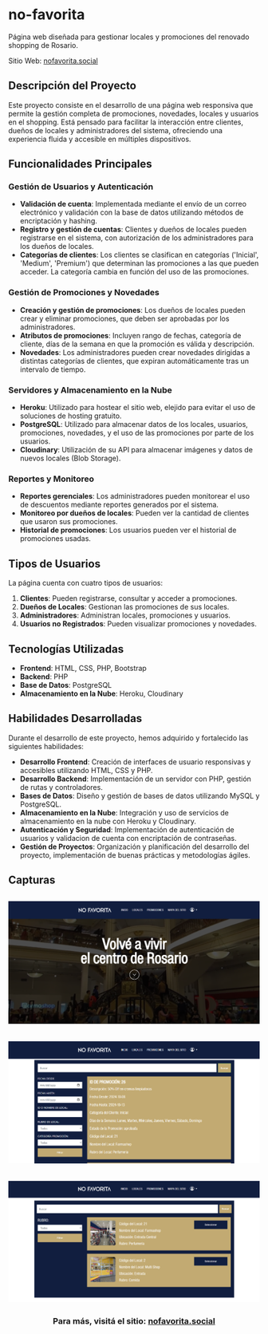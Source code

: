 # no-favorita
Página web diseñada para gestionar locales y promociones del renovado shopping de Rosario.

Sitio Web: [nofavorita.social](https://www.nofavorita.social)

## Descripción del Proyecto

Este proyecto consiste en el desarrollo de una página web responsiva que permite la gestión completa de promociones, novedades, locales y usuarios en el shopping. Está pensado para facilitar la interacción entre clientes, dueños de locales y administradores del sistema, ofreciendo una experiencia fluida y accesible en múltiples dispositivos.

## Funcionalidades Principales

### Gestión de Usuarios y Autenticación

- **Validación de cuenta**: Implementada mediante el envío de un correo electrónico y validación con la base de datos utilizando métodos de encriptación y hashing.
- **Registro y gestión de cuentas**: Clientes y dueños de locales pueden registrarse en el sistema, con autorización de los administradores para los dueños de locales.
- **Categorías de clientes**: Los clientes se clasifican en categorías ('Inicial', 'Medium', 'Premium') que determinan las promociones a las que pueden acceder. La categoría cambia en función del uso de las promociones.

### Gestión de Promociones y Novedades

- **Creación y gestión de promociones**: Los dueños de locales pueden crear y eliminar promociones, que deben ser aprobadas por los administradores.
- **Atributos de promociones**: Incluyen rango de fechas, categoría de cliente, días de la semana en que la promoción es válida y descripción.
- **Novedades**: Los administradores pueden crear novedades dirigidas a distintas categorías de clientes, que expiran automáticamente tras un intervalo de tiempo.

### Servidores y Almacenamiento en la Nube

- **Heroku**: Utilizado para hostear el sitio web, elejido para evitar el uso de soluciones de hosting gratuito.
- **PostgreSQL**: Utilizado para almacenar datos de los locales, usuarios, promociones, novedades, y el uso de las promociones por parte de los usuarios.
- **Cloudinary**: Utilización de su API para almacenar imágenes y datos de nuevos locales (Blob Storage).

### Reportes y Monitoreo

- **Reportes gerenciales**: Los administradores pueden monitorear el uso de descuentos mediante reportes generados por el sistema.
- **Monitoreo por dueños de locales**: Pueden ver la cantidad de clientes que usaron sus promociones.
- **Historial de promociones**: Los usuarios pueden ver el historial de promociones usadas.

## Tipos de Usuarios

La página cuenta con cuatro tipos de usuarios:

1. **Clientes**: Pueden registrarse, consultar y acceder a promociones.
2. **Dueños de Locales**: Gestionan las promociones de sus locales.
3. **Administradores**: Administran locales, promociones y usuarios.
4. **Usuarios no Registrados**: Pueden visualizar promociones y novedades.

## Tecnologías Utilizadas

- **Frontend**: HTML, CSS, PHP, Bootstrap
- **Backend**: PHP
- **Base de Datos**: PostgreSQL
- **Almacenamiento en la Nube**: Heroku, Cloudinary

## Habilidades Desarrolladas

Durante el desarrollo de este proyecto, hemos adquirido y fortalecido las siguientes habilidades:

- **Desarrollo Frontend**: Creación de interfaces de usuario responsivas y accesibles utilizando HTML, CSS y PHP.
- **Desarrollo Backend**: Implementación de un servidor con PHP, gestión de rutas y controladores.
- **Bases de Datos**: Diseño y gestión de bases de datos utilizando MySQL y PostgreSQL.
- **Almacenamiento en la Nube**: Integración y uso de servicios de almacenamiento en la nube con Heroku y Cloudinary.
- **Autenticación y Seguridad**: Implementación de autenticación de usuarios y validacion de cuenta con encriptación de contraseñas.
- **Gestión de Proyectos**: Organización y planificación del desarrollo del proyecto, implementación de buenas prácticas y metodologías ágiles.

## Capturas
![image](./assets/captura-1.png)
---
![image](./assets/captura-2.png)
---
![image](./assets/captura-3.png)
---
<div align="center">
 <h3>Para más, visitá el sitio: <a href="https://www.nofavorita.social">nofavorita.social</a></h3>
</div>